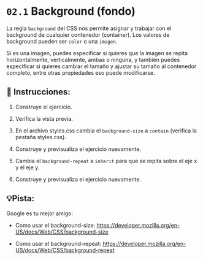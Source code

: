 # `02.1` Background (fondo)

La regla `background` del CSS nos permite asignar y trabajar con el background de cualquier contenedor (container). Los valores de background pueden ser `color` o una `imagen`.

Si es una imagen, puedes especificar si quieres que la imagen se repita horizontalmente, verticalmente, ambas o ninguna, y también puedes especificar si quieres cambiar el tamaño y ajustar su tamaño al contenedor completo, entre otras propiedades eso puede modificarse.

## 📝 Instrucciones:

1. Construye el ejercicio.

2. Verifica la vista previa.

3. En el archivo styles.css cambia el `background-size` a `contain` (verifica la pestaña styles.css).

4. Construye y previsualiza el ejercicio nuevamente.

5. Cambia el `background-repeat` a `inherit`  para que se repita sobre el eje x y el eje y.

6. Construye y previsualiza el ejercicio nuevamente.

## 💡Pista:

Google es tu mejor amigo:

- Como usar el background-size: https://developer.mozilla.org/en-US/docs/Web/CSS/background-size

- Como usar el background-repeat: https://developer.mozilla.org/en-US/docs/Web/CSS/background-repeat
